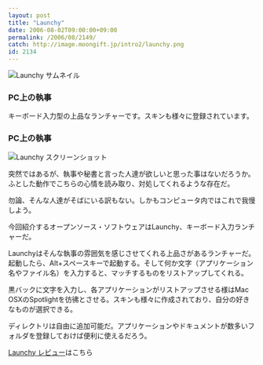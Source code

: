 ```yaml
---
layout: post
title: "Launchy"
date: 2006-08-02T09:00:00+09:00
permalink: /2006/08/2149/
catch: http://image.moongift.jp/intro2/launchy.png
id: 2134
---
```

 ![Launchy サムネイル](http://image.moongift.jp/intro2/launchy.t.png "Launchy サムネイル")
  

### PC上の執事
  
キーボード入力型の上品なランチャーです。スキンも様々に登録されています。  
<!--more-->  

### PC上の執事
  

![Launchy スクリーンショット](http://image.moongift.jp/intro2/launchy.png "Launchy スクリーンショット")

  

突然ではあるが、執事や秘書と言った人達が欲しいと思った事はないだろうか。ふとした動作でこちらの心情を読み取り、対処してくれるような存在だ。

  

勿論、そんな人達がそばにいる訳もない。しかもコンピュータ内ではこれで我慢しよう。

  

今回紹介するオープンソース・ソフトウェアはLaunchy、キーボード入力ランチャーだ。

  

Launchyはそんな執事の雰囲気を感じさせてくれる上品さがあるランチャーだ。起動したら、Alt+スペースキーで起動する。そして何か文字（アプリケーション名やファイル名）を入力すると、マッチするものをリストアップしてくれる。

  

黒バックに文字を入力し、各アプリケーションがリストアップさせる様はMac OSXのSpotlightを彷彿とさせる。スキンも様々に作成されており、自分の好きなものが選択できる。

  

ディレクトリは自由に追加可能だ。アプリケーションやドキュメントが数多いフォルダを登録しておけば便利に使えるだろう。

  

[Launchy レビュー](http://oss.moongift.jp/review/i-2153.html)はこちら

